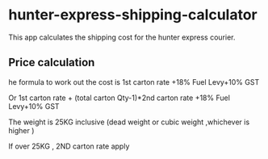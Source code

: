 # hunter-express-shipping-calculator

This app calculates the shipping cost for the hunter express courier.

## Price calculation

he formula to work out the cost is 1st carton rate +18% Fuel Levy+10% GST

Or 1st carton rate + (total carton Qty-1)\*2nd carton rate +18% Fuel Levy+10% GST

The weight is 25KG inclusive (dead weight or cubic weight ,whichever is higher )

If over 25KG , 2ND carton rate apply
